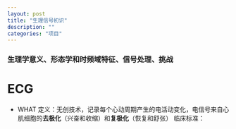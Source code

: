 ```yaml
---
layout: post
title: "生理信号初识"
description: ""
categories: "项目"
---
```

### 生理学意义、形态学和时频域特征、信号处理、挑战
# ECG
- WHAT
    定义：无创技术，记录每个心动周期产生的电活动变化，电信号来自心肌细胞的**去极化**（兴奋和收缩）和**复极化**（恢复和舒张）
    临床标准：